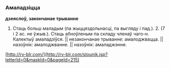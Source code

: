 ### Амаладзіцца
**дзеяслоў, закончанае трыванне**

1. Стаць больш маладым (па жыццяздольнасці, па выгляду і пад.). 2. (7 і 2 ас. не ўжыв.). Стаць абноўленым па складу членаў чаго-н. Калектыў амаладзіўся. || незакончанае трыванне: амалоджвацца. || назоўнік: амалоджванне. || назоўнік: амаладжэнне.

<a rel="author">[http://rv-blr.com/](http://rv-blr.com/slounik.jsp?letterId=0&maskId=0&pageId=215)</a>

